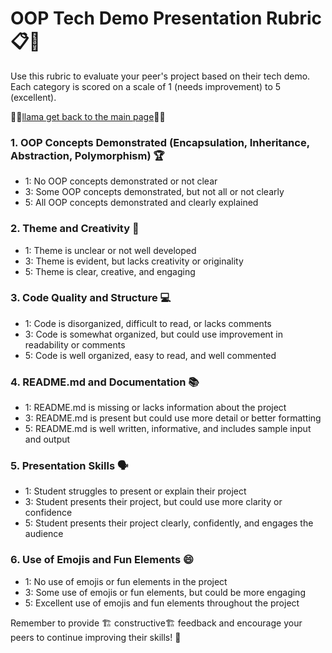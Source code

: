 # OOP Tech Demo Presentation Rubric 📋🌟

Use this rubric to evaluate your peer's project based on their tech demo. Each category is scored on a scale of 1 (needs improvement) to 5 (excellent).

🦙🦙[llama get back to the main page](https://kyle1james.github.io/oopCapstone2023/)🦙🦙

### 1. OOP Concepts Demonstrated (Encapsulation, Inheritance, Abstraction, Polymorphism) 🏆

- 1: No OOP concepts demonstrated or not clear
- 3: Some OOP concepts demonstrated, but not all or not clearly
- 5: All OOP concepts demonstrated and clearly explained

### 2. Theme and Creativity 🎨

- 1: Theme is unclear or not well developed
- 3: Theme is evident, but lacks creativity or originality
- 5: Theme is clear, creative, and engaging

### 3. Code Quality and Structure 💻

- 1: Code is disorganized, difficult to read, or lacks comments
- 3: Code is somewhat organized, but could use improvement in readability or comments
- 5: Code is well organized, easy to read, and well commented

### 4. README.md and Documentation 📚

- 1: README.md is missing or lacks information about the project
- 3: README.md is present but could use more detail or better formatting
- 5: README.md is well written, informative, and includes sample input and output

### 5. Presentation Skills 🗣

- 1: Student struggles to present or explain their project
- 3: Student presents their project, but could use more clarity or confidence
- 5: Student presents their project clearly, confidently, and engages the audience

### 6. Use of Emojis and Fun Elements 😄

- 1: No use of emojis or fun elements in the project
- 3: Some use of emojis or fun elements, but could be more engaging
- 5: Excellent use of emojis and fun elements throughout the project

Remember to provide 🏗️ constructive🏗️ feedback and encourage your peers to continue improving their skills! 🌟
